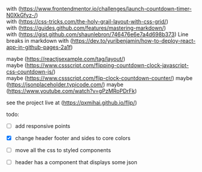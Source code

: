 with (https://www.frontendmentor.io/challenges/launch-countdown-timer-N0XkGfyz-/)  
with (https://css-tricks.com/the-holy-grail-layout-with-css-grid/)  
with (https://guides.github.com/features/mastering-markdown/)  
with (https://gist.github.com/shaunlebron/746476e6e7a4d698b373)
     Line breaks in markdown
with (https://dev.to/yuribenjamin/how-to-deploy-react-app-in-github-pages-2a1f)

maybe (https://reactjsexample.com/tag/layout/)  
maybe (https://www.cssscript.com/flipping-countdown-clock-javascript-css-countdown-js/)  
maybe (https://www.cssscript.com/flip-clock-countdown-counter/)
maybe (https://jsonplaceholder.typicode.com/)
maybe (https://www.youtube.com/watch?v=gPzMRoPDrFk)

see the project live at (https://pxmihai.github.io/flip/)

todo:  
- [ ] add responsive points
- [x] change header footer and sides to core colors
- [ ] move all the css to styled components
- [ ] header has a component that displays some json

